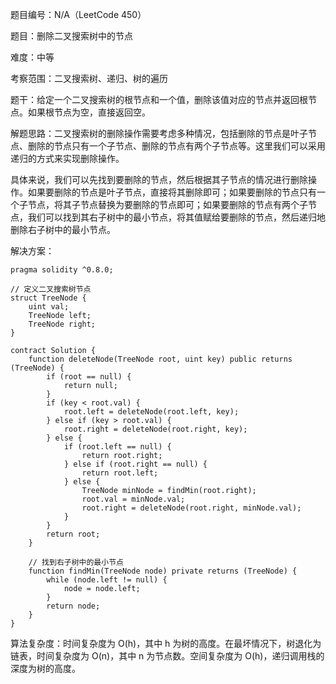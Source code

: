 题目编号：N/A（LeetCode 450）

题目：删除二叉搜索树中的节点

难度：中等

考察范围：二叉搜索树、递归、树的遍历

题干：给定一个二叉搜索树的根节点和一个值，删除该值对应的节点并返回根节点。如果根节点为空，直接返回空。

解题思路：二叉搜索树的删除操作需要考虑多种情况，包括删除的节点是叶子节点、删除的节点只有一个子节点、删除的节点有两个子节点等。这里我们可以采用递归的方式来实现删除操作。

具体来说，我们可以先找到要删除的节点，然后根据其子节点的情况进行删除操作。如果要删除的节点是叶子节点，直接将其删除即可；如果要删除的节点只有一个子节点，将其子节点替换为要删除的节点即可；如果要删除的节点有两个子节点，我们可以找到其右子树中的最小节点，将其值赋给要删除的节点，然后递归地删除右子树中的最小节点。

解决方案：

```solidity
pragma solidity ^0.8.0;

// 定义二叉搜索树节点
struct TreeNode {
    uint val;
    TreeNode left;
    TreeNode right;
}

contract Solution {
    function deleteNode(TreeNode root, uint key) public returns (TreeNode) {
        if (root == null) {
            return null;
        }
        if (key < root.val) {
            root.left = deleteNode(root.left, key);
        } else if (key > root.val) {
            root.right = deleteNode(root.right, key);
        } else {
            if (root.left == null) {
                return root.right;
            } else if (root.right == null) {
                return root.left;
            } else {
                TreeNode minNode = findMin(root.right);
                root.val = minNode.val;
                root.right = deleteNode(root.right, minNode.val);
            }
        }
        return root;
    }

    // 找到右子树中的最小节点
    function findMin(TreeNode node) private returns (TreeNode) {
        while (node.left != null) {
            node = node.left;
        }
        return node;
    }
}
```

算法复杂度：时间复杂度为 O(h)，其中 h 为树的高度。在最坏情况下，树退化为链表，时间复杂度为 O(n)，其中 n 为节点数。空间复杂度为 O(h)，递归调用栈的深度为树的高度。